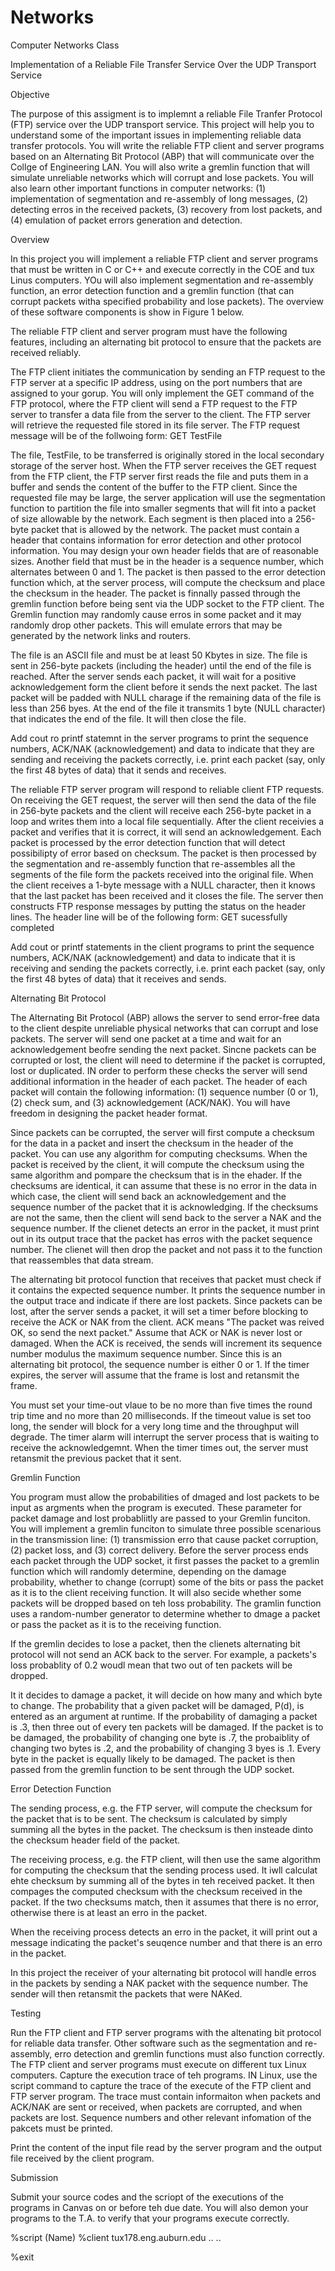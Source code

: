 # Networks
Computer Networks Class

Implementation of a Reliable File Transfer Service
Over the UDP Transport Service

Objective

The purpose of this assigment is to implemnt a reliable File Tranfer Protocol (FTP) service over the UDP transport service. This project will help you to understand some of the important issues in implementing reliable data transfer protocols. You will write the reliable FTP client and server programs based on an Alternating Bit Protocol (ABP) that will communicate over the Collge of Engineering LAN. You will also write a gremlin function that will simulate unreliable networks which will corrupt and lose packets. You will also learn other important functions in computer networks: (1) implementation of segmentation and re-assembly of long messages, (2) detecting erros in the received packets, (3) recovery from lost packets, and (4) emulation of packet errors generation and detection.

Overview

In this project you will implement a reliable FTP client and server programs that must be written in C or C++ and execute correctly in the COE and tux Linus computers. YOu will also implement segmentation and re-assembly function, an error detection function and a gremlin function (that can corrupt packets witha  specified probability and lose packets). The overview of these software components is show in Figure 1 below.

The reliable FTP client and server program must have the following features, including an alternating bit protocol to ensure that the packets are received reliably.

The FTP client initiates the communication by sending an FTP request to the FTP server at a specific IP address, using on the port numbers that are assigned to your gorup. You will only implement the GET command of the FTP protocol, where the FTP client will send a FTP request to the FTP server to transfer a data file from the server to the client. The FTP server will retrieve the requested file stored in its file server. The FTP request message will be of the follwoing form:
																		GET TestFile
																		
The file, TestFile, to be transferred is originally stored in the local secondary storage of the server host. When the FTP server receives the GET request from the FTP client, the FTP server first reads the file and puts them in a buffer and sends the content of the buffer to the FTP client. Since the requested file may be large, the server application will use the segmentation function to partition the file into smaller segments that will fit into a packet of size allowable by the network. Each segment is then placed into a 256-byte packet that is allowed by the network. The packet must contain a header that contains information for error detection and other protocol information. You may design your own header fields that are of reasonable sizes. Another field that must be in the header is a sequence number, which alternates between 0 and 1. The packet is then passed to the error detection function which, at the server process, will compute the checksum and place the checksum in the header. The packet is finnally passed through the gremlin function before being sent via the UDP socket to the FTP client. The Gremlin function may randomly cause erros in some packet and it may randomly drop other packets. This will emulate errors that may be generated by the network links and routers.

The file is an ASCII file and must be at least 50 Kbytes in size. The file is sent in 256-byte packets (including the header) until the end of the file is reached. After the server sends each packet, it will wait for a positive acknowledgement form the client before it sends the next packet. The last packet will be padded with NULL charage if the remaining data of the file is less than 256 byes. At the end of the file it transmits 1 byte (NULL character) that indicates the end of the file. It will then close the file.

Add cout ro printf statemnt in the server programs to print the sequence numbers, ACK/NAK (acknowledgement) and data to indicate that they are sending and receiving the packets correctly, i.e. print each packet (say, only the first 48 bytes of data) that it sends and receives.

The reliable FTP server program will respond to reliable client FTP requests. On receiving the GET request, the server will then send the data of the file in 256-byte packets and the client will receive each 256-byte packet in a loop and writes them into a local file sequentially. After the client receivies a packet and verifies that it is correct, it will send an acknowledgement. Each packet is processed by the error detection function that will detect possibilipty of error based on checksum. The packet is then processed by the segmentation and re-assembly function that re-assembles all the segments of the file form the packets received into the original file. When the client receives a 1-byte message with a NULL character, then it knows that the last packet has been received and it closes the file. The server then constructs FTP response messages by putting the status on the header lines. The header line will be of the following form:
								GET sucessfully completed
								
Add cout or printf statements in the client programs to print the sequence numbers, ACK/NAK (acknowledgement) and data to indicate that it is receiving and sending the packets correctly, i.e. print each packet (say, only the first 48 bytes of data) that it receives and sends.

Alternating Bit Protocol

The Alternating Bit Protocol (ABP) allows the server to send error-free data to the client despite unreliable physical networks that can corrupt and lose packets. The server will send one packet at a time and wait for an acknowledgement beofre sending the next packet. Sincne packets can be corrupted or lost, the client will need to determine if the packet is corrupted, lost or duplicated. IN order to perform these checks the server will send additional information in the header of each packet. The header of each packet will contain the following information: (1) sequence number (0 or 1), (2) check sum, and (3) acknowledgement (ACK/NAK). You will have freedom in designing the packet header format.

Since packets can be corrupted, the server will first compute a checksum for the data in a packet and insert the checksum in the header of the packet. You can use any algorithm for computing checksums. When the packet is received by the client, it will compute the checksum using the same algorithm and pompare the checksum that is in the ehader. If the checksums are identical, it can assume that these is no error in the data in which case, the client will send back an acknowledgement and the sequence number of the packet that it is acknowledging. If the checksums are not the same, then the client will send back to the server a NAK and the sequence number. If the clienet detects an error in the packet, it must print out in its output trace that the packet has erros with the packet sequence number. The clienet will then drop the packet and not pass it to the function that reassembles that data stream.

The alternating bit protocol function that receives that packet must check if it contains the expected sequence number. It prints the sequence number in the output trace and indicate if there are lost packets. Since packets can be lost, after the server sends a packet, it will set a timer before blocking to receive the ACK or NAK from the client. ACK means "The packet was reived OK, so send the next packet." Assume that ACK or NAK is never lost or damaged. When the ACK is received, the sends will increment its sequence number modulus the maximum sequence number. Since this is an alternating bit protocol, the sequence number is either 0 or 1. If the timer expires, the server will assume that the frame is lost and retansmit the frame.

You must set your time-out vlaue to be no more than five times the round trip time and no more than 20 milliseconds. If the timeout value is set too long, the sender will block for a very long time and the throughput will degrade. The timer alarm will interrupt the server process that is waiting to receive the acknowledgemnt. When the timer times out, the server must retansmit the previous packet that it sent.

Gremlin Function

You program must allow the probabilities of dmaged and lost packets to be input as argments when the program is executed. These parameter for packet damage and lost probabliitly are passed to your Gremlin funciton. You will implement a gremlin funciton to simulate three possible scenarious in the transmission line: (1) transmission erro that cause packet corruption, (2) packet loss, and (3) correct delivery. Before the server process ends each packet through the UDP socket, it first passes the packet to a gremlin function which will randomly determine, depending on the damage probability, whether to change (corrupt) some of the bits or pass the packet as it is to the client receiving function. It will also secide whether some packets will be dropped based on teh loss probability. The gramlin function uses a random-number generator to determine whether to dmage a packet or pass the packet as it is to the receiving function.

If the gremlin decides to lose a packet, then the clienets alternating bit protocol will not send an ACK back to the server. For example, a packets's loss probablity of 0.2 woudl mean that two out of ten packets will be dropped.

It it decides to damage a packet, it will decide on how many and which byte to change. The probability that a given packet will be damaged, P(d), is entered as an argument at runtime. If the probability of damaging a packet is .3, then three out of every ten packets will be damaged. If the packet is to be damaged, the probability of changing one byte is .7, the probaiblity of changing two bytes is .2, and the probability of changing 3 byes is .1. Every byte in the packet is equally likely to be damaged. The packet is then passed from the gremlin function to be sent through the UDP socket.

Error Detection Function

The sending process, e.g. the FTP server, will compute the checksum for the packet that is to be sent. The checksum is calculated by simply summing all the bytes in the packet. The checksum is then insteade dinto the checksum header field of the packet.

The receiving process, e.g. the FTP client, will then use the same algorithm for computing the checksum that the sending process used. It iwll calculat ehte checksum by summing all of the bytes in teh received packet. It then compages the computed checksum with the checksum received in the packet. If the two checksums match, then it assumes that there is no error, otherwise there is at least an erro in the packet.

When the receiving process detects an erro in the packet, it will print out a message indicating the packet's seuqence number and that there is an erro in the packet.

In this project the receiver of your alternating bit protocol will handle erros in the packets by sending a NAK packet with the sequence number. The sender will then retansmit the packets that were NAKed.

Testing

Run the FTP client and FTP server programs with the altenating bit protocol for reliable data transfer. Other software such as the segmentation and re-assembly, erro detection and gremlin functions must also function correctly. The FTP client and server programs must execute on different tux Linux computers. Capture the execution trace of teh programs. IN Linux, use the script command to capture the trace of the execute of the FTP client and FTP server program. The trace must contain informaiton when packets and ACK/NAK are sent or received, when packets are corrupted, and when packets are lost. Sequence numbers and other relevant infomation of the pakcets must be printed.

Print the content of the input file read by the server program and the output file received by the client program.

Submission

Submit your source codes and the scriopt of the executions of the programs in Canvas on or before teh due date. You will also demon your programs to the T.A. to verify that your programs execute correctly.

%script (Name)
%client tux178.eng.auburn.edu
<SN><ACK>..
<PATH>..

%exit
